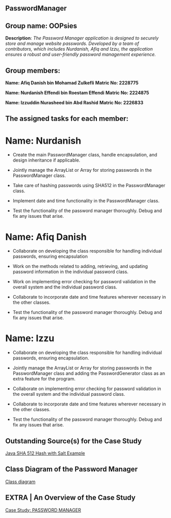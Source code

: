 ## PasswordManager

## Group name: OOPsies     

**Description**: *The Password Manager application is designed to securely store and manage website passwords. Developed by a team of contributors, which includes Nurdanish, Afiq and Izzu, the application ensures a robust and user-friendly password management experience.*

## Group members: 

**Name:  Afiq Danish bin Mohamad Zulkefli**
**Matric No: 2228775**

**Name: Nurdanish Effendi bin Roestam Effendi**
**Matric No: 2224875**

**Name: Izzuddin Nurasheed bin Abd Rashid**
**Matric No: 2226833**

## The assigned tasks for each member: 

# Name: Nurdanish

- Create the main PasswordManager class, handle encapsulation, and design inheritance if applicable.

- Jointly manage the ArrayList or Array for storing passwords in the PasswordManager class.

- Take care of hashing passwords using SHA512 in the PasswordManager class.

- Implement date and time functionality in the PasswordManager class.

- Test the functionality of the password manager thoroughly.
Debug and fix any issues that arise.


# Name: Afiq Danish 

- Collaborate on developing the class responsible for handling individual passwords, ensuring encapsulation

- Work on the methods related to adding, retrieving, and updating password information in the individual password class.

- Work on implementing error checking for password validation in the overall system and the individual password class.

- Collaborate to incorporate date and time features wherever necessary in the other classes.

- Test the functionality of the password manager thoroughly.
Debug and fix any issues that arise.

# Name: Izzu

- Collaborate on developing the class responsible for handling individual passwords, ensuring encapsulation.

- Jointly manage the ArrayList or Array for storing passwords in the PasswordManager class and adding the PasswordGenerator class as an extra feature for the program.

- Collaborate on implementing error checking for password validation in the overall system and the individual password class.

- Collaborate to incorporate date and time features wherever necessary in the other classes.

- Test the functionality of the password manager thoroughly.
Debug and fix any issues that arise.

## Outstanding Source(s) for the Case Study

[Java SHA 512 Hash with Salt Example](https://www.javaguides.net/2020/02/java-sha-512-hash-with-salt-example.html)

## Class Diagram of the Password Manager

[Class diagram](https://docs.google.com/document/d/152oTLROKgamGHCiuh446cFzVv5dsuFzF82SR7t__Bww/edit?usp=sharing)

## EXTRA | An Overview of the Case Study

[Case Study: PASSWORD MANAGER](https://docs.google.com/document/d/1HFAFOEhmk_8Psh4iIoJWRh0PRFzy6kR42hrNUK7_DZM/edit?usp=sharing)

                